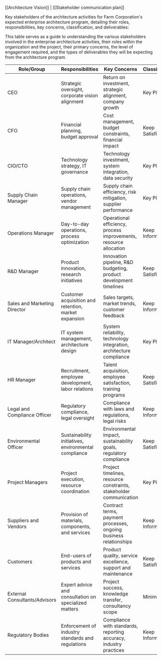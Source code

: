 [[Architecture Vision]] | [[Stakeholder communication plan]]

Key stakeholders of the architecture activities for Farm Corporation's expected enterprise architecture program, detailing their roles, responsibilities, key concerns, classification, and deliverables:

This table serves as a guide to understanding the various stakeholders involved in the enterprise architecture activities, their roles within the organization and the project, their primary concerns, the level of engagement required, and the types of deliverables they will be expecting from the architecture program.

| Role/Group                    | Responsibilities                                      | Key Concerns                                                        | Classification | Deliverables                                                      |
| ----------------------------- | ----------------------------------------------------- | ------------------------------------------------------------------- | -------------- | ----------------------------------------------------------------- |
| CEO                           | Strategic oversight, corporate vision alignment       | Return on investment, strategic alignment, company growth           | Key Player     | Strategic direction, approval of major initiatives                |
| CFO                           | Financial planning, budget approval                   | Cost management, budget constraints, financial impact               | Keep Satisfied | Budget allocations, financial reporting                           |
| CIO/CTO                       | Technology strategy, IT governance                    | Technology investment, system integration, data security            | Key Player     | Technology roadmap, IT policy updates                             |
| Supply Chain Manager          | Supply chain operations, vendor management            | Supply chain efficiency, risk mitigation, supplier performance      | Key Player     | Supply chain performance reports, risk assessment results         |
| Operations Manager            | Day-to-day operations, process optimization           | Operational efficiency, process improvements, resource allocation   | Keep Informed  | Operational metrics, process documentation                        |
| R&D Manager                   | Product innovation, research initiatives              | Innovation pipeline, R&D budgeting, product development timelines   | Keep Satisfied | R&D project updates, innovation reports                           |
| Sales and Marketing Director  | Customer acquisition and retention, market expansion  | Sales targets, market trends, customer feedback                     | Keep Informed  | Sales forecasts, marketing campaign results                       |
| IT Manager/Architect          | IT system management, architecture design             | System reliability, technology integration, architecture compliance | Key Player     | IT architecture diagrams, compliance reports                      |
| HR Manager                    | Recruitment, employee development, labor relations    | Talent acquisition, employee satisfaction, training programs        | Keep Satisfied | Workforce planning strategies, training schedules                 |
| Legal and Compliance Officer  | Regulatory compliance, legal oversight                | Compliance with laws and regulations, legal risks                   | Keep Informed  | Compliance audit reports, legal advisories                        |
| Environmental Officer         | Sustainability initiatives, environmental compliance  | Environmental impact, sustainability goals, regulatory compliance   | Keep Satisfied | Sustainability reports, environmental impact assessments          |
| Project Managers              | Project execution, resource coordination              | Project timelines, resource constraints, stakeholder communication  | Key Player     | Project plans, status updates, risk logs                          |
| Suppliers and Vendors         | Provision of materials, components, and services      | Contract terms, payment processes, ongoing business relationships   | Keep Informed  | Supplier performance evaluations, service level agreements (SLAs) |
| Customers                     | End-users of products and services                    | Product quality, service excellence, support and maintenance        | Keep Satisfied | Customer satisfaction surveys, feedback forms                     |
| External Consultants/Advisors | Expert advice and consultation on specialized matters | Project success, knowledge transfer, consultancy scope              | Minimal Effort | Consultancy reports, recommendations                              |
| Regulatory Bodies             | Enforcement of industry standards and regulations     | Compliance with standards, reporting accuracy, industry practices   | Keep Informed  | Regulatory filings, compliance certificates                       |

